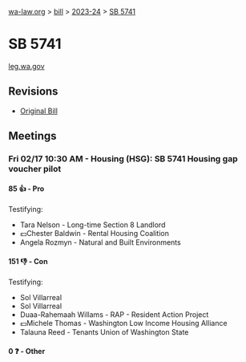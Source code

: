 [wa-law.org](/) > [bill](/bill/) > [2023-24](/bill/2023-24/) > [SB 5741](/bill/2023-24/sb/5741/)

# SB 5741
[leg.wa.gov](https://app.leg.wa.gov/billsummary?BillNumber=5741&Year=2023&Initiative=false)

## Revisions
* [Original Bill](1/)

## Meetings
### Fri 02/17 10:30 AM - Housing (HSG): SB 5741 Housing gap voucher pilot
#### 85 👍 - Pro
Testifying:
* Tara Nelson - Long-time Section 8 Landlord
* 💵Chester Baldwin - Rental Housing Coalition
* Angela Rozmyn - Natural and Built Environments

#### 151 👎 - Con
Testifying:
* Sol Villarreal
* Sol Villarreal
* Duaa-Rahemaah Willams - RAP - Resident Action Project
* 💵Michele Thomas - Washington Low Income Housing Alliance
* Talauna Reed - Tenants Union of Washington State

#### 0 ❓ - Other
